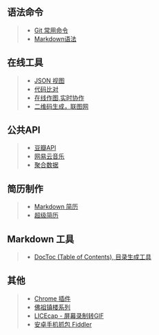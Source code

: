## 语法命令

>+ [Git 常用命令](./Git/README.md)
>+ [Markdown语法](./Markdown/README.md)

## 在线工具
>+ [JSON 视图](http://www.bejson.com/jsonviewernew/)
>+ [代码比对](http://tool.oschina.net/diff/)
>+ [在线作图,实时协作](https://www.processon.com/)
>+ [二维码生成，联图网](http://www.liantu.com/)

## 公共API
>+ [豆瓣API](https://developers.douban.com/wiki/?title=guide)
>+ [网易云音乐](https://binaryify.github.io/NeteaseCloudMusicApi/#/)
>+ [聚合数据](https://www.juhe.cn/)

## 简历制作

>+ [Markdown 简历](https://github.com/geekcompany/ResumeSample)
>+ [超级简历](https://www.wondercv.com/)

## Markdown 工具

>+ [DocToc (Table of Contents), 目录生成工具](https://github.com/thlorenz/doctoc)

## 其他
>+ [Chrome 插件](./Chrome-plugin/README.md)
>+ [佛祖镇楼系列](./Docs/Character-Picture.md)
>+ [LICEcap - 屏幕录制转GIF](https://licecap.en.softonic.com/?ex=CAT-752.1)
>+ [安卓手机抓包 Fiddler](https://blog.csdn.net/nielinqi520/article/details/78842706)
